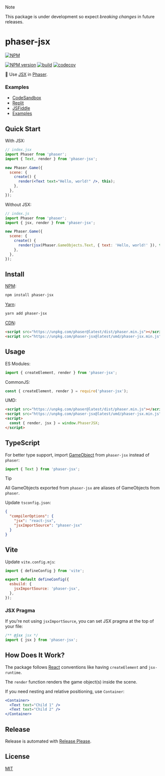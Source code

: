 > [!NOTE]
> This package is under development so expect _breaking changes_ in future releases.

# phaser-jsx

[![NPM](https://nodei.co/npm/phaser-jsx.png)](https://nodei.co/npm/phaser-jsx/)

[![NPM version](https://img.shields.io/npm/v/phaser-jsx.svg)](https://www.npmjs.com/package/phaser-jsx)
[![build](https://github.com/remarkablegames/phaser-jsx/actions/workflows/build.yml/badge.svg)](https://github.com/remarkablegames/phaser-jsx/actions/workflows/build.yml)
[![codecov](https://codecov.io/gh/remarkablegames/phaser-jsx/graph/badge.svg?token=EZEOFDL9ME)](https://codecov.io/gh/remarkablegames/phaser-jsx)

📝 Use [JSX](https://facebook.github.io/jsx/) in [Phaser](https://phaser.io/).

### Examples

- [CodeSandbox](https://codesandbox.io/p/devbox/phaser-jsx-9ldp6n)
- [Replit](https://replit.com/@remarkablemark/phaser-jsx)
- [JSFiddle](https://jsfiddle.net/remarkablemark/dLhvuo42/)
- [Examples](https://github.com/remarkablegames/phaser-jsx/tree/master/examples)

## Quick Start

With JSX:

```jsx
// index.jsx
import Phaser from 'phaser';
import { Text, render } from 'phaser-jsx';

new Phaser.Game({
  scene: {
    create() {
      render(<Text text="Hello, world!" />, this);
    },
  },
});
```

Without JSX:

```js
// index.js
import Phaser from 'phaser';
import { jsx, render } from 'phaser-jsx';

new Phaser.Game({
  scene: {
    create() {
      render(jsx(Phaser.GameObjects.Text, { text: 'Hello, world!' }), this);
    },
  },
});
```

## Install

[NPM](https://www.npmjs.com/package/phaser-jsx):

```sh
npm install phaser-jsx
```

[Yarn](https://yarnpkg.com/package/phaser-jsx):

```sh
yarn add phaser-jsx
```

[CDN](https://unpkg.com/browse/phaser-jsx/):

```html
<script src="https://unpkg.com/phaser@latest/dist/phaser.min.js"></script>
<script src="https://unpkg.com/phaser-jsx@latest/umd/phaser-jsx.min.js"></script>
```

## Usage

ES Modules:

```js
import { createElement, render } from 'phaser-jsx';
```

CommonJS:

```js
const { createElement, render } = require('phaser-jsx');
```

UMD:

```html
<script src="https://unpkg.com/phaser@latest/dist/phaser.min.js"></script>
<script src="https://unpkg.com/phaser-jsx@latest/umd/phaser-jsx.min.js"></script>
<script>
  const { render, jsx } = window.PhaserJSX;
</script>
```

## TypeScript

For better type support, import [GameObject](https://photonstorm.github.io/phaser3-docs/Phaser.GameObjects.html) from `phaser-jsx` instead of `phaser`:

```ts
import { Text } from 'phaser-jsx';
```

> [!TIP]
> All GameObjects exported from `phaser-jsx` are aliases of GameObjects from `phaser`.

Update `tsconfig.json`:

```json
{
  "compilerOptions": {
    "jsx": "react-jsx",
    "jsxImportSource": "phaser-jsx"
  }
}
```

## Vite

Update `vite.config.mjs`:

```js
import { defineConfig } from 'vite';

export default defineConfig({
  esbuild: {
    jsxImportSource: 'phaser-jsx',
  },
});
```

### JSX Pragma

If you're not using `jsxImportSource`, you can set JSX pragma at the top of your file:

```jsx
/** @jsx jsx */
import { jsx } from 'phaser-jsx';
```

## How Does It Work?

The package follows [React](https://react.dev/) conventions like having `createElement` and `jsx-runtime`.

The `render` function renders the game object(s) inside the scene.

If you need nesting and relative positioning, use `Container`:

```jsx
<Container>
  <Text text="Child 1" />
  <Text text="Child 2" />
</Container>
```

## Release

Release is automated with [Release Please](https://github.com/googleapis/release-please).

## License

[MIT](https://github.com/remarkablegames/phaser-jsx/blob/master/LICENSE)
